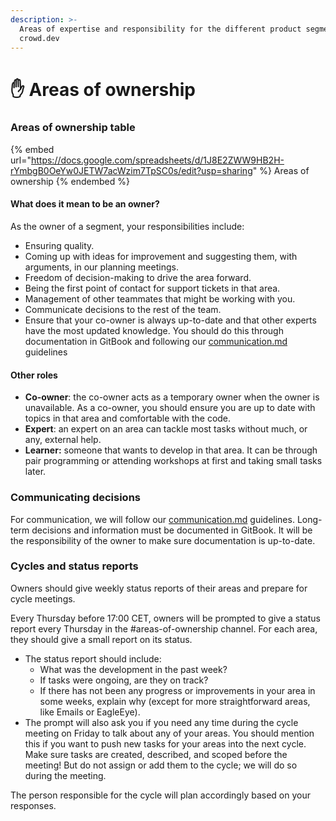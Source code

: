 ```yaml
---
description: >-
  Areas of expertise and responsibility for the different product segments in
  crowd.dev
---
```


# ✋ Areas of ownership

### Areas of ownership table

{% embed url="https://docs.google.com/spreadsheets/d/1J8E2ZWW9HB2H-rYmbgB0OeYw0JETW7acWzim7TpSC0s/edit?usp=sharing" %}
Areas of ownership
{% endembed %}

#### What does it mean to be an owner?

As the owner of a segment, your responsibilities include:

* Ensuring quality.
* Coming up with ideas for improvement and suggesting them, with arguments, in our planning meetings.
* Freedom of decision-making to drive the area forward.
* Being the first point of contact for support tickets in that area.
* Management of other teammates that might be working with you.
* Communicate decisions to the rest of the team.
* Ensure that your co-owner is always up-to-date and that other experts have the most updated knowledge. You should do this through documentation in GitBook and following our [communication.md](../ways-of-working/communication.md "mention") guidelines

#### Other roles

* **Co-owner**: the co-owner acts as a temporary owner when the owner is unavailable. As a co-owner, you should ensure you are up to date with topics in that area and comfortable with the code.
* **Expert**: an expert on an area can tackle most tasks without much, or any, external help.&#x20;
* **Learner:** someone that wants to develop in that area. It can be through pair programming or attending workshops at first and taking small tasks later.

### Communicating decisions

For communication, we will follow our [communication.md](../ways-of-working/communication.md "mention") guidelines. Long-term decisions and information must be documented in GitBook. It will be the responsibility of the owner to make sure documentation is up-to-date.

### Cycles and status reports

Owners should give weekly status reports of their areas and prepare for cycle meetings.&#x20;

Every Thursday before 17:00 CET, owners will be prompted to give a status report every Thursday in the #areas-of-ownership channel. For each area, they should give a small report on its status.

* The status report should include:
  * What was the development in the past week?
  * If tasks were ongoing, are they on track?
  * If there has not been any progress or improvements in your area in some weeks, explain why (except for more straightforward areas, like Emails or EagleEye).
* The prompt will also ask you if you need any time during the cycle meeting on Friday to talk about any of your areas. You should mention this if you want to push new tasks for your areas into the next cycle. Make sure tasks are created, described, and scoped before the meeting! But do not assign or add them to the cycle; we will do so during the meeting.

The person responsible for the cycle will plan accordingly based on your responses.

